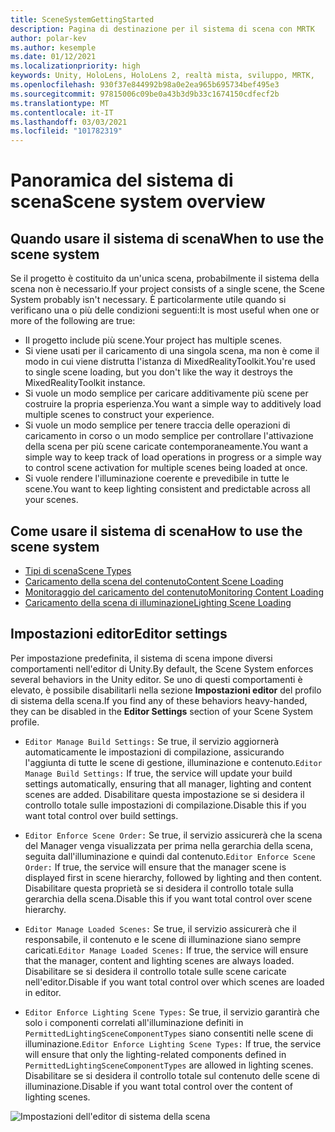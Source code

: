 ```yaml
---
title: SceneSystemGettingStarted
description: Pagina di destinazione per il sistema di scena con MRTK
author: polar-kev
ms.author: kesemple
ms.date: 01/12/2021
ms.localizationpriority: high
keywords: Unity, HoloLens, HoloLens 2, realtà mista, sviluppo, MRTK,
ms.openlocfilehash: 930f37e844992b98a0e2ea965b695734bef495e3
ms.sourcegitcommit: 97815006c09be0a43b3d9b33c1674150cdfecf2b
ms.translationtype: MT
ms.contentlocale: it-IT
ms.lasthandoff: 03/03/2021
ms.locfileid: "101782319"
---
```

# <a name="scene-system-overview"></a><span data-ttu-id="8bb4e-104">Panoramica del sistema di scena</span><span class="sxs-lookup"><span data-stu-id="8bb4e-104">Scene system overview</span></span>

## <a name="when-to-use-the-scene-system"></a><span data-ttu-id="8bb4e-105">Quando usare il sistema di scena</span><span class="sxs-lookup"><span data-stu-id="8bb4e-105">When to use the scene system</span></span>

<span data-ttu-id="8bb4e-106">Se il progetto è costituito da un'unica scena, probabilmente il sistema della scena non è necessario.</span><span class="sxs-lookup"><span data-stu-id="8bb4e-106">If your project consists of a single scene, the Scene System probably isn't necessary.</span></span> <span data-ttu-id="8bb4e-107">È particolarmente utile quando si verificano una o più delle condizioni seguenti:</span><span class="sxs-lookup"><span data-stu-id="8bb4e-107">It is most useful when one or more of the following are true:</span></span>

- <span data-ttu-id="8bb4e-108">Il progetto include più scene.</span><span class="sxs-lookup"><span data-stu-id="8bb4e-108">Your project has multiple scenes.</span></span>
- <span data-ttu-id="8bb4e-109">Si viene usati per il caricamento di una singola scena, ma non è come il modo in cui viene distrutta l'istanza di MixedRealityToolkit.</span><span class="sxs-lookup"><span data-stu-id="8bb4e-109">You're used to single scene loading, but you don't like the way it destroys the MixedRealityToolkit instance.</span></span>
- <span data-ttu-id="8bb4e-110">Si vuole un modo semplice per caricare additivamente più scene per costruire la propria esperienza.</span><span class="sxs-lookup"><span data-stu-id="8bb4e-110">You want a simple way to additively load multiple scenes to construct your experience.</span></span>
- <span data-ttu-id="8bb4e-111">Si vuole un modo semplice per tenere traccia delle operazioni di caricamento in corso o un modo semplice per controllare l'attivazione della scena per più scene caricate contemporaneamente.</span><span class="sxs-lookup"><span data-stu-id="8bb4e-111">You want a simple way to keep track of load operations in progress or a simple way to control scene activation for multiple scenes being loaded at once.</span></span>
- <span data-ttu-id="8bb4e-112">Si vuole rendere l'illuminazione coerente e prevedibile in tutte le scene.</span><span class="sxs-lookup"><span data-stu-id="8bb4e-112">You want to keep lighting consistent and predictable across all your scenes.</span></span>

## <a name="how-to-use-the-scene-system"></a><span data-ttu-id="8bb4e-113">Come usare il sistema di scena</span><span class="sxs-lookup"><span data-stu-id="8bb4e-113">How to use the scene system</span></span>

- [<span data-ttu-id="8bb4e-114">Tipi di scena</span><span class="sxs-lookup"><span data-stu-id="8bb4e-114">Scene Types</span></span>](SceneSystemSceneTypes.md)
- [<span data-ttu-id="8bb4e-115">Caricamento della scena del contenuto</span><span class="sxs-lookup"><span data-stu-id="8bb4e-115">Content Scene Loading</span></span>](SceneSystemContentLoading.md)
- [<span data-ttu-id="8bb4e-116">Monitoraggio del caricamento del contenuto</span><span class="sxs-lookup"><span data-stu-id="8bb4e-116">Monitoring Content Loading</span></span>](SceneSystemLoadProgress.md)
- [<span data-ttu-id="8bb4e-117">Caricamento della scena di illuminazione</span><span class="sxs-lookup"><span data-stu-id="8bb4e-117">Lighting Scene Loading</span></span>](SceneSystemLightingScenes.md)

## <a name="editor-settings"></a><span data-ttu-id="8bb4e-118">Impostazioni editor</span><span class="sxs-lookup"><span data-stu-id="8bb4e-118">Editor settings</span></span>

<span data-ttu-id="8bb4e-119">Per impostazione predefinita, il sistema di scena impone diversi comportamenti nell'editor di Unity.</span><span class="sxs-lookup"><span data-stu-id="8bb4e-119">By default, the Scene System enforces several behaviors in the Unity editor.</span></span> <span data-ttu-id="8bb4e-120">Se uno di questi comportamenti è elevato, è possibile disabilitarli nella sezione **Impostazioni editor** del profilo di sistema della scena.</span><span class="sxs-lookup"><span data-stu-id="8bb4e-120">If you find any of these behaviors heavy-handed, they can be disabled in the **Editor Settings** section of your Scene System profile.</span></span>

- <span data-ttu-id="8bb4e-121">`Editor Manage Build Settings:` Se true, il servizio aggiornerà automaticamente le impostazioni di compilazione, assicurando l'aggiunta di tutte le scene di gestione, illuminazione e contenuto.</span><span class="sxs-lookup"><span data-stu-id="8bb4e-121">`Editor Manage Build Settings:` If true, the service will update your build settings automatically, ensuring that all manager, lighting and content scenes are added.</span></span> <span data-ttu-id="8bb4e-122">Disabilitare questa impostazione se si desidera il controllo totale sulle impostazioni di compilazione.</span><span class="sxs-lookup"><span data-stu-id="8bb4e-122">Disable this if you want total control over build settings.</span></span>

- <span data-ttu-id="8bb4e-123">`Editor Enforce Scene Order:` Se true, il servizio assicurerà che la scena del Manager venga visualizzata per prima nella gerarchia della scena, seguita dall'illuminazione e quindi dal contenuto.</span><span class="sxs-lookup"><span data-stu-id="8bb4e-123">`Editor Enforce Scene Order:` If true, the service will ensure that the manager scene is displayed first in scene hierarchy, followed by lighting and then content.</span></span> <span data-ttu-id="8bb4e-124">Disabilitare questa proprietà se si desidera il controllo totale sulla gerarchia della scena.</span><span class="sxs-lookup"><span data-stu-id="8bb4e-124">Disable this if you want total control over scene hierarchy.</span></span>

- <span data-ttu-id="8bb4e-125">`Editor Manage Loaded Scenes:` Se true, il servizio assicurerà che il responsabile, il contenuto e le scene di illuminazione siano sempre caricati.</span><span class="sxs-lookup"><span data-stu-id="8bb4e-125">`Editor Manage Loaded Scenes:` If true, the service will ensure that the manager, content and lighting scenes are always loaded.</span></span> <span data-ttu-id="8bb4e-126">Disabilitare se si desidera il controllo totale sulle scene caricate nell'editor.</span><span class="sxs-lookup"><span data-stu-id="8bb4e-126">Disable if you want total control over which scenes are loaded in editor.</span></span>

- <span data-ttu-id="8bb4e-127">`Editor Enforce Lighting Scene Types:` Se true, il servizio garantirà che solo i componenti correlati all'illuminazione definiti in `PermittedLightingSceneComponentTypes` siano consentiti nelle scene di illuminazione.</span><span class="sxs-lookup"><span data-stu-id="8bb4e-127">`Editor Enforce Lighting Scene Types:` If true, the service will ensure that only the lighting-related components defined in `PermittedLightingSceneComponentTypes` are allowed in lighting scenes.</span></span> <span data-ttu-id="8bb4e-128">Disabilitare se si desidera il controllo totale sul contenuto delle scene di illuminazione.</span><span class="sxs-lookup"><span data-stu-id="8bb4e-128">Disable if you want total control over the content of lighting scenes.</span></span>

![Impostazioni dell'editor di sistema della scena](../Images/SceneSystem/MRTK_SceneSystemProfileEditorSettings.PNG)
